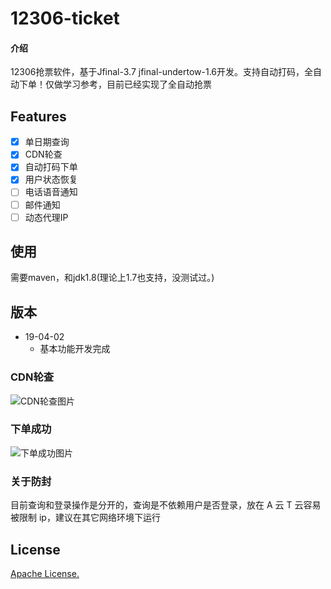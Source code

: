 # 12306-ticket

#### 介绍
12306抢票软件，基于Jfinal-3.7 jfinal-undertow-1.6开发。支持自动打码，全自动下单！仅做学习参考，目前已经实现了全自动抢票




## Features
- [x] 单日期查询
- [x] CDN轮查
- [x] 自动打码下单
- [x] 用户状态恢复
- [ ] 电话语音通知
- [ ] 邮件通知
- [ ] 动态代理IP

## 使用
 需要maven，和jdk1.8(理论上1.7也支持，没测试过。)

## 版本
- 19-04-02
    - 基本功能开发完成


### CDN轮查
![CDN轮查图片](https://images.gitee.com/uploads/images/2019/0402/192316_0901e6b8_955082.png)

### 下单成功
![下单成功图片](https://images.gitee.com/uploads/images/2019/0402/192156_e72faf78_955082.png)


### 关于防封
目前查询和登录操作是分开的，查询是不依赖用户是否登录，放在 A 云 T 云容易被限制 ip，建议在其它网络环境下运行

## License

[Apache License.](https://github.com/pjialin/py12306/blob/master/LICENSE)